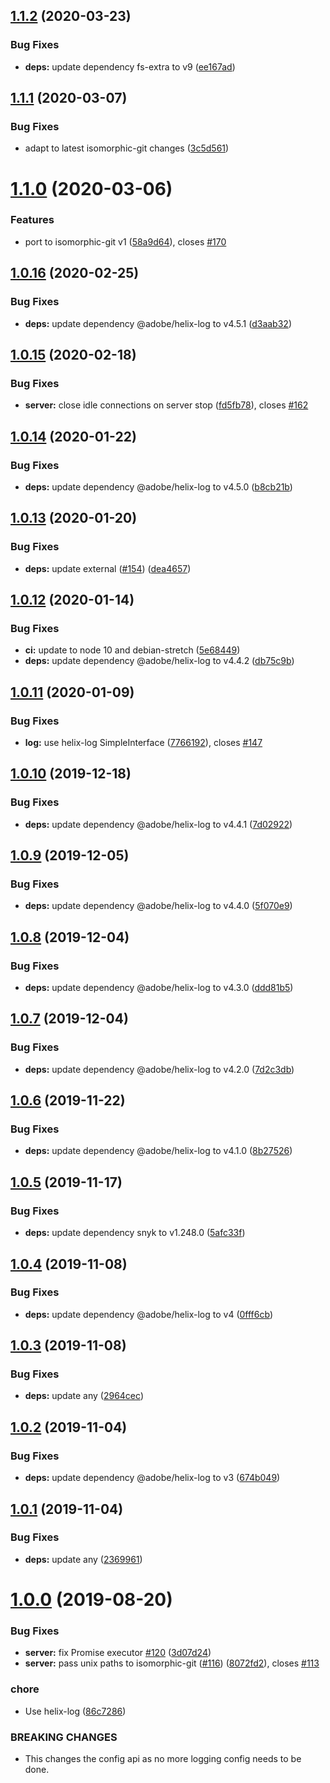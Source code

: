 ## [1.1.2](https://github.com/adobe/git-server/compare/v1.1.1...v1.1.2) (2020-03-23)


### Bug Fixes

* **deps:** update dependency fs-extra to v9 ([ee167ad](https://github.com/adobe/git-server/commit/ee167ad36474b6d14aba540443776495cb285ae2))

## [1.1.1](https://github.com/adobe/git-server/compare/v1.1.0...v1.1.1) (2020-03-07)


### Bug Fixes

* adapt to latest isomorphic-git changes ([3c5d561](https://github.com/adobe/git-server/commit/3c5d5610e457a3f8bb439053f047a9bdedacddaa))

# [1.1.0](https://github.com/adobe/git-server/compare/v1.0.16...v1.1.0) (2020-03-06)


### Features

* port to isomorphic-git v1 ([58a9d64](https://github.com/adobe/git-server/commit/58a9d644c4383c2cce062aaeaab1daab19991376)), closes [#170](https://github.com/adobe/git-server/issues/170)

## [1.0.16](https://github.com/adobe/git-server/compare/v1.0.15...v1.0.16) (2020-02-25)


### Bug Fixes

* **deps:** update dependency @adobe/helix-log to v4.5.1 ([d3aab32](https://github.com/adobe/git-server/commit/d3aab32cd975e2be8678880614117a9cacd95075))

## [1.0.15](https://github.com/adobe/git-server/compare/v1.0.14...v1.0.15) (2020-02-18)


### Bug Fixes

* **server:** close idle connections on server stop ([fd5fb78](https://github.com/adobe/git-server/commit/fd5fb78026f20e7a30fd2b84d911627f2caaa254)), closes [#162](https://github.com/adobe/git-server/issues/162)

## [1.0.14](https://github.com/adobe/git-server/compare/v1.0.13...v1.0.14) (2020-01-22)


### Bug Fixes

* **deps:** update dependency @adobe/helix-log to v4.5.0 ([b8cb21b](https://github.com/adobe/git-server/commit/b8cb21b0903eafee32a53212720d57cda0d6bf7f))

## [1.0.13](https://github.com/adobe/git-server/compare/v1.0.12...v1.0.13) (2020-01-20)


### Bug Fixes

* **deps:** update external ([#154](https://github.com/adobe/git-server/issues/154)) ([dea4657](https://github.com/adobe/git-server/commit/dea4657c0235d15f3ee215737d2173dede7c966f))

## [1.0.12](https://github.com/adobe/git-server/compare/v1.0.11...v1.0.12) (2020-01-14)


### Bug Fixes

* **ci:** update to node 10 and debian-stretch ([5e68449](https://github.com/adobe/git-server/commit/5e684490410f9cc8484452ddb6c910ebb7a9f596))
* **deps:** update dependency @adobe/helix-log to v4.4.2 ([db75c9b](https://github.com/adobe/git-server/commit/db75c9bbf39d40be6000c62605e10083d2adb68a))

## [1.0.11](https://github.com/adobe/git-server/compare/v1.0.10...v1.0.11) (2020-01-09)


### Bug Fixes

* **log:** use helix-log SimpleInterface ([7766192](https://github.com/adobe/git-server/commit/7766192018ba11d4f150df730e1681dd1c01d69d)), closes [#147](https://github.com/adobe/git-server/issues/147)

## [1.0.10](https://github.com/adobe/git-server/compare/v1.0.9...v1.0.10) (2019-12-18)


### Bug Fixes

* **deps:** update dependency @adobe/helix-log to v4.4.1 ([7d02922](https://github.com/adobe/git-server/commit/7d0292292fd0f1723abf7ed1c6f33b15b163d633))

## [1.0.9](https://github.com/adobe/git-server/compare/v1.0.8...v1.0.9) (2019-12-05)


### Bug Fixes

* **deps:** update dependency @adobe/helix-log to v4.4.0 ([5f070e9](https://github.com/adobe/git-server/commit/5f070e91324984b6b7c9aaf040c956d1ed798950))

## [1.0.8](https://github.com/adobe/git-server/compare/v1.0.7...v1.0.8) (2019-12-04)


### Bug Fixes

* **deps:** update dependency @adobe/helix-log to v4.3.0 ([ddd81b5](https://github.com/adobe/git-server/commit/ddd81b5499351cb7bce203e9ab770b89fac2b644))

## [1.0.7](https://github.com/adobe/git-server/compare/v1.0.6...v1.0.7) (2019-12-04)


### Bug Fixes

* **deps:** update dependency @adobe/helix-log to v4.2.0 ([7d2c3db](https://github.com/adobe/git-server/commit/7d2c3db87a49b67b724e726dd179bc8cf2b8ad79))

## [1.0.6](https://github.com/adobe/git-server/compare/v1.0.5...v1.0.6) (2019-11-22)


### Bug Fixes

* **deps:** update dependency @adobe/helix-log to v4.1.0 ([8b27526](https://github.com/adobe/git-server/commit/8b275265402de1d94143dc6d2bf668a485bd5534))

## [1.0.5](https://github.com/adobe/git-server/compare/v1.0.4...v1.0.5) (2019-11-17)


### Bug Fixes

* **deps:** update dependency snyk to v1.248.0 ([5afc33f](https://github.com/adobe/git-server/commit/5afc33fdc2bb5a6576b74a017962e8971ce0f66d))

## [1.0.4](https://github.com/adobe/git-server/compare/v1.0.3...v1.0.4) (2019-11-08)


### Bug Fixes

* **deps:** update dependency @adobe/helix-log to v4 ([0fff6cb](https://github.com/adobe/git-server/commit/0fff6cbafa770b797ca3eb96e113cff642b3d16e))

## [1.0.3](https://github.com/adobe/git-server/compare/v1.0.2...v1.0.3) (2019-11-08)


### Bug Fixes

* **deps:** update any ([2964cec](https://github.com/adobe/git-server/commit/2964cecd72945d9f0414436b12c0d89411afe5c8))

## [1.0.2](https://github.com/adobe/git-server/compare/v1.0.1...v1.0.2) (2019-11-04)


### Bug Fixes

* **deps:** update dependency @adobe/helix-log to v3 ([674b049](https://github.com/adobe/git-server/commit/674b049d57f8ad949d641c4e47a44740b6808d5f))

## [1.0.1](https://github.com/adobe/git-server/compare/v1.0.0...v1.0.1) (2019-11-04)


### Bug Fixes

* **deps:** update any ([2369961](https://github.com/adobe/git-server/commit/236996146cf6115d971dfb612aa405d6a465f02f))

# [1.0.0](https://github.com/adobe/git-server/compare/v0.9.18...v1.0.0) (2019-08-20)


### Bug Fixes

* **server:** fix Promise executor [#120](https://github.com/adobe/git-server/issues/120) ([3d07d24](https://github.com/adobe/git-server/commit/3d07d24))
* **server:** pass unix paths to isomorphic-git ([#116](https://github.com/adobe/git-server/issues/116)) ([8072fd2](https://github.com/adobe/git-server/commit/8072fd2)), closes [#113](https://github.com/adobe/git-server/issues/113)


### chore

* Use helix-log ([86c7286](https://github.com/adobe/git-server/commit/86c7286))


### BREAKING CHANGES

* This changes the config api as no more logging config needs to be done.
